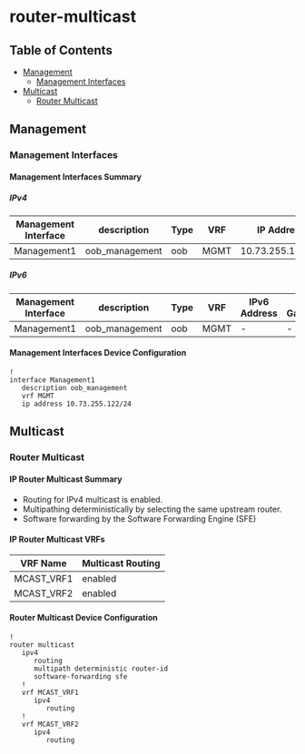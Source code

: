 # router-multicast

## Table of Contents

- [Management](#management)
  - [Management Interfaces](#management-interfaces)
- [Multicast](#multicast)
  - [Router Multicast](#router-multicast)

## Management

### Management Interfaces

#### Management Interfaces Summary

##### IPv4

| Management Interface | description | Type | VRF | IP Address | Gateway |
| -------------------- | ----------- | ---- | --- | ---------- | ------- |
| Management1 | oob_management | oob | MGMT | 10.73.255.122/24 | 10.73.255.2 |

##### IPv6

| Management Interface | description | Type | VRF | IPv6 Address | IPv6 Gateway |
| -------------------- | ----------- | ---- | --- | ------------ | ------------ |
| Management1 | oob_management | oob | MGMT | - | - |

#### Management Interfaces Device Configuration

```eos
!
interface Management1
   description oob_management
   vrf MGMT
   ip address 10.73.255.122/24
```

## Multicast

### Router Multicast

#### IP Router Multicast Summary

- Routing for IPv4 multicast is enabled.
- Multipathing deterministically by selecting the same upstream router.
- Software forwarding by the Software Forwarding Engine (SFE)

#### IP Router Multicast VRFs

| VRF Name | Multicast Routing |
| -------- | ----------------- |
| MCAST_VRF1 | enabled |
| MCAST_VRF2 | enabled |

#### Router Multicast Device Configuration

```eos
!
router multicast
   ipv4
      routing
      multipath deterministic router-id
      software-forwarding sfe
   !
   vrf MCAST_VRF1
      ipv4
         routing
   !
   vrf MCAST_VRF2
      ipv4
         routing
```

